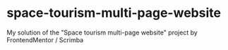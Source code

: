 # space-tourism-multi-page-website
My solution of the "Space tourism multi-page website" project by FrontendMentor / Scrimba
